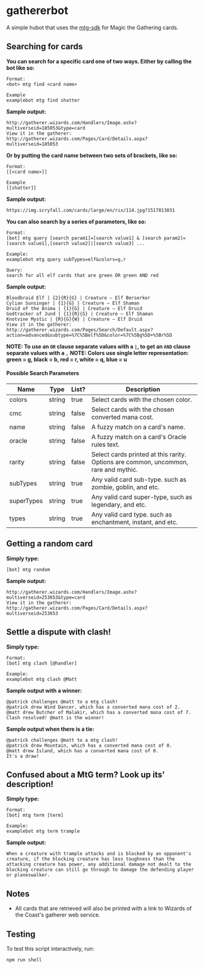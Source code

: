 # gathererbot

A simple hubot that uses the [mtg-sdk](https://magicthegathering.io/) for Magic the Gathering cards.

## Searching for cards

**You can search for a specific card one of two ways. Either by calling the bot like so:**

```
Format:
<bot> mtg find <card name>

Example
examplebot mtg find shatter
```

**Sample output:**

```
http://gatherer.wizards.com/Handlers/Image.ashx?multiverseid=185053&type=card
View it in the gatherer: http://gatherer.wizards.com/Pages/Card/Details.aspx?multiverseid=185053
```

**Or by putting the card name between two sets of brackets, like so:**

```
Format:
[[<card name>]]

Example
[[shatter]]
```

**Sample output:**

```
https://img.scryfall.com/cards/large/en/rix/114.jpg?1517813031
```

**You can also search by a series of parameters, like so:**

```
Format:
[bot] mtg query [search param1]=[search value1] & [search param2]=[search value1],[search value2]|[search value3] ...

Example:
examplebot mtg query subTypes=elf&colors=g,r

Query:
search for all elf cards that are green OR green AND red

```

**Sample output:**

```
Bloodbraid Elf | {2}{R}{G} | Creature — Elf Berserker
Cylian Sunsinger | {1}{G} | Creature — Elf Shaman
Druid of the Anima | {1}{G} | Creature — Elf Druid
Godtracker of Jund | {1}{R}{G} | Creature — Elf Shaman
Knotvine Mystic | {R}{G}{W} | Creature — Elf Druid
View it in the gatherer: http://gatherer.wizards.com/Pages/Search/Default.aspx?action=advanced&subtype=%7C%5Belf%5D&color=%7C%5Bg%5D+%5Br%5D
```

__NOTE: To use an `OR` clause separate values with a `|`, to get an `AND` clause separate values with a `,`__
__NOTE: Colors use single letter representation: green = g, black = b, red = r, white = q, blue = u__

#### Possible Search Parameters

Name | Type  |	List? | Description
---- | ----- |  ----- | -----------
colors       |string| true|   Select cards with the chosen color.
cmc          |string| false|   Select cards with the chosen converted mana cost.
name         |string| false|  A fuzzy match on a card's name.
oracle       |string| false|  A fuzzy match on a card's Oracle rules text.
rarity       |string| false|  Select cards printed at this rarity. Options are common, uncommon, rare and mythic.
subTypes     |string| true|   Any valid card sub-type. such as zombie, goblin, and etc.
superTypes   |string| true|   Any valid card super-type, such as legendary, and etc.
types	     |string| true|   Any valid card type. such as enchantment, instant, and etc.

## Getting a random card

**Simply type:**

```
[bot] mtg random
```

**Sample output:**

```
http://gatherer.wizards.com/Handlers/Image.ashx?multiverseid=253653&type=card
View it in the gatherer: http://gatherer.wizards.com/Pages/Card/Details.aspx?multiverseid=253653
```

## Settle a dispute with clash!

**Simply type:**

```
Format:
[bot] mtg clash [@handler]

Example:
examplebot mtg clash @Matt
```

**Sample output with a winner:**

```
@patrick challenges @matt to a mtg clash!
@patrick drew Wind Dancer, which has a converted mana cost of 2.
@matt drew Butcher of Malakir, which has a converted mana cost of 7.
Clash resolved! @matt is the winner!
```

**Sample output when there is a tie:**

```
@patrick challenges @matt to a mtg clash!
@patrick drew Mountain, which has a converted mana cost of 0.
@matt drew Island, which has a converted mana cost of 0.
It's a draw!
```

## Confused about a MtG term? Look up its' description!

**Simply type:**

```
Format:
[bot] mtg term [term]

Example:
examplebot mtg term trample
```

**Sample output:**

```
When a creature with trample attacks and is blocked by an opponent's creature, if the blocking creature has less toughness than the attacking creature has power, any additional damage not dealt to the blocking creature can still go through to damage the defending player or planeswalker.
```

## Notes

* All cards that are retrieved will also be printed with a link to Wizards of the Coast's gatherer web service.

## Testing

To test this script interactively, run:

```
npm run shell
```
